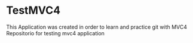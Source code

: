 TestMVC4
========
This Application was created in order to learn and practice git with MVC4
Repositorio for testing mvc4 application
